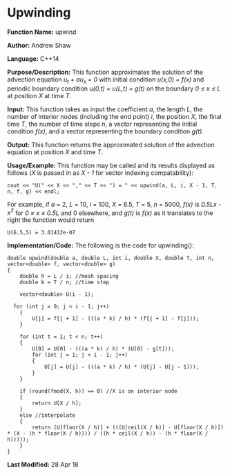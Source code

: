 # Upwinding

**Function Name:** upwind

**Author:** Andrew Shaw

**Language:** C++14

**Purpose/Description:** This function approximates the solution of the advection equation *u<sub>t</sub> + au<sub>x</sub> = 0* with initial condition *u(x,0) = f(x)* and periodic boundary condition *u(0,t) = u(L,t) = g(t)* on the boundary *0 &le; x &le; L* at position *X* at time *T*.

**Input:** This function takes as input the coefficient *a*, the length *L*, the number of interior nodes (including the end point) *i*, the position *X*, the final time *T*, the number of time steps *n*, a vector representing the initial condition *f(x)*, and a vector representing the boundary condition *g(t)*.

**Output:** This function returns the approximated solution of the advection equation at position *X* and time *T*.

**Usage/Example:** This function may be called and its results displayed as follows (*X* is passed in as *X - 1* for vector indexing compatability):
~~~~
cout << "U(" << X << "," << T << ") = " << upwind(a, L, i, X - 1, T, n, f, g) << endl;
~~~~
For example, if *a* = 2, *L* = 10, *i* = 100, *X* = 6.5, *T* = 5, *n* = 5000, *f(x)* is *0.5Lx - x<sup>2</sup>* for *0 &le; x &le; 0.5L* and 0 elsewhere, and *g(t)* is *f(x)* as it translates to the right the function would return
~~~~
U(6.5,5) = 3.01412e-07
~~~~
**Implementation/Code:** The following is the code for upwinding():
~~~~
double upwind(double a, double L, int i, double X, double T, int n, vector<double> f, vector<double> g)
{
	double h = L / i; //mesh spacing
	double k = T / n; //time step

	vector<double> U(i - 1);
	
  for (int j = 0; j < i - 1; j++)
	{
		U[j] = f[j + 1] - (((a * k) / h) * (f[j + 1] - f[j]));
	}

	for (int t = 1; t < n; t++)
	{
		U[0] = U[0] - (((a * k) / h) * (U[0] - g[t]));
		for (int j = 1; j < i - 1; j++)
		{
			U[j] = U[j] - (((a * k) / h) * (U[j] - U[j - 1]));
		}
	}

	if (round(fmod(X, h)) == 0) //X is on interior node
	{
		return U[X / h];
	}
	else //interpolate
	{
		return (U[floor(X / h)] + (((U[ceil(X / h)] - U[floor(X / h)]) * (X - (h * floor(X / h)))) / ((h * ceil(X / h)) - (h * floor(X / h)))));
	}
}
~~~~
**Last Modified:** 28 Apr 18

